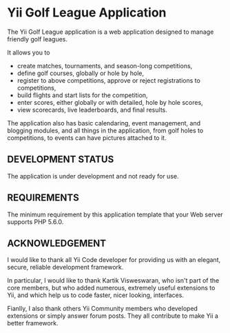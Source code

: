 Yii Golf League Application
===========================

The Yii Golf League application is a web application designed to manage friendly golf leagues.

It allows you to

  * create matches, tournaments, and season-long competitions,
  * define golf courses, globally or hole by hole,
  * register to above competitions, approve or reject registrations to competitions,
  * build flights and start lists for the competition,
  * enter scores, either globally or with detailed, hole by hole scores,
  * view scorecards, live leaderboards, and final results.

The application also has basic calendaring, event management, and blogging modules,
and all things in the application, from golf holes to competitions, to events can have pictures
attached to it.


DEVELOPMENT STATUS
------------------

The application is under development and not ready for use.


REQUIREMENTS
------------

The minimum requirement by this application template that your Web server supports PHP 5.6.0.


ACKNOWLEDGEMENT
---------------

I would like to thank all Yii Code developer for providing us with an elegant, secure, reliable development framework.

In particular, I would like to thank Kartik Visweswaran, who isn't part of the core members, but who added numerous,
extremely useful extensions to Yii, and which help us to code faster, nicer looking, interfaces.

Fianlly, I also  thank others Yii Community members who developed extensions or simply answer forum posts.
They all contribute to make Yii a better framework.
